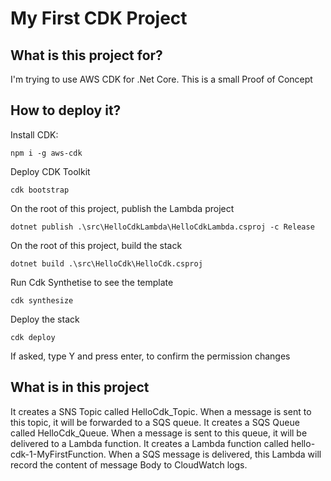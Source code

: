 # My First CDK Project

## What is this project for?

I'm trying to use AWS CDK for .Net Core.
This is a small Proof of Concept

## How to deploy it?

Install CDK:

`npm i -g aws-cdk`

Deploy CDK Toolkit

`cdk bootstrap`

On the root of this project, publish the Lambda project

`dotnet publish .\src\HelloCdkLambda\HelloCdkLambda.csproj -c Release`

On the root of this project, build the stack

`dotnet build .\src\HelloCdk\HelloCdk.csproj`

Run Cdk Synthetise to see the template

`cdk synthesize`

Deploy the stack

`cdk deploy`

If asked, type Y and press enter, to confirm the permission changes

## What is in this project

It creates a SNS Topic called HelloCdk_Topic. When a message is sent to this topic, it will be forwarded to a SQS queue.
It creates a SQS Queue called HelloCdk_Queue. When a message is sent to this queue, it will be delivered to a Lambda function.
It creates a Lambda function called hello-cdk-1-MyFirstFunction. When a SQS message is delivered, this Lambda will record the content of message Body to CloudWatch logs.


